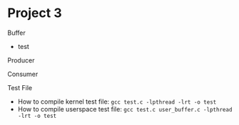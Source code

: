 Project 3
=========

Buffer
* test

Producer

Consumer

Test File
* How to compile kernel test file: `gcc test.c -lpthread -lrt -o test`
* How to compile userspace test file: `gcc test.c user_buffer.c -lpthread -lrt -o test`
